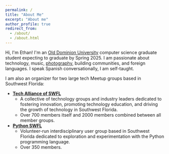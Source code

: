 ```yaml
---
permalink: /
title: "About Me"
excerpt: "About me"
author_profile: true
redirect_from: 
  - /about/
  - /about.html
---
```


Hi, I'm Ethan! I'm an [Old Dominion University](https://odu.edu/) computer science graduate student expecting to graduate by Spring 2025. I am passionate about technology, music, [photography](https://ethanlandersphoto.myportfolio.com/), building communities, and foreign languages. I speak Spanish conversationally, I am self-taught.

I am also an organizer for two large tech Meetup groups based in Southwest Florida:
* **[Tech Alliance of SWFL](https://www.meetup.com/techallianceswfl/)**
  - A collective of technology groups and industry leaders dedicated to fostering innovation, promoting technology education, and driving the growth of technology in Southwest Florida.
  - Over 700 members itself and 2000 members combined between all member groups.
* **[Python SWFL](https://www.meetup.com/pythonswfl/)**
  - Volunteer-run interdisciplinary user group based in Southwest Florida dedicated to exploration and experimentation with the Python programming language.
  - Over 350 members.
